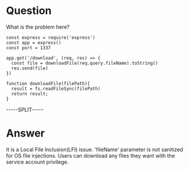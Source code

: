 # Question
 
What is the problem here?
 
```
const express = require('express')
const app = express()
const port = 1337

app.get('/download', (req, res) => {
  const file = downloadFile(req.query.fileName).toString()
  res.send(file)
})

function downloadFile(filePath){
  result = fs.readFileSync(filePath)
  return result;
}
```
 
-----SPLIT-----
 
# Answer

It is a  Local File Inclusion(LFI) issue. 'fileName' parameter is not sanitized for OS file injections. Users can download any files they want with the service account privilege.